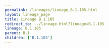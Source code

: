 ```yaml
---
permalink: /lineages/lineage_B.1.105.html
layout: lineage_page
title: Lineage B.1.105
redirect_to: ../lineage.html?lineage=B.1.105
lineage: B.1.105
parent: B.1
children: ['B.1.105']
---
```

